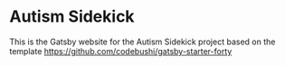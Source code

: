 # Autism Sidekick

This is the Gatsby website for the Autism Sidekick project based on the template https://github.com/codebushi/gatsby-starter-forty
